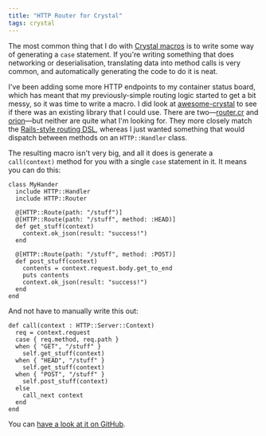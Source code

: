 ```yaml
---
title: "HTTP Router for Crystal"
tags: crystal
---
```


The most common thing that I do with [Crystal macros](https://crystal-lang.org/reference/latest/syntax_and_semantics/macros/index.html) is to write some way of generating a `case` statement. If you're writing something that does networking or deserialisation, translating data into method calls is very common, and automatically generating the code to do it is neat.

I've been adding some more HTTP endpoints to my container status board, which has meant that my previously-simple routing logic started to get a bit messy, so it was time to write a macro. I did look at [awesome-crystal](https://github.com/veelenga/awesome-crystal) to see if there was an existing library that I could use. There are two—[router.cr](https://github.com/tbrand/router.cr) and  [orion](https://github.com/obsidian/orion)—but neither are quite what I'm looking for. They more closely match the [Rails-style routing DSL](https://guides.rubyonrails.org/routing.html), whereas I just wanted something that would dispatch between methods on an `HTTP::Handler` class.

The resulting macro isn't very big, and all it does is generate a `call(context)` method for you with a single `case` statement in it. It means you can do this:

```crystal
class MyHander
  include HTTP::Handler
  include HTTP::Router

  @[HTTP::Route(path: "/stuff")]
  @[HTTP::Route(path: "/stuff", method: :HEAD)]
  def get_stuff(context)
    context.ok_json(result: "success!")
  end

  @[HTTP::Route(path: "/stuff", method: :POST)]
  def post_stuff(context)
    contents = context.request.body.get_to_end
    puts contents
    context.ok_json(result: "success!")
  end
end
```

And not have to manually write this out:

```crystal
def call(context : HTTP::Server::Context)
  req = context.request
  case { req.method, req.path }
  when { "GET", "/stuff" }
    self.get_stuff(context)
  when { "HEAD", "/stuff" }
    self.get_stuff(context)
  when { "POST", "/stuff" }
    self.post_stuff(context)
  else
    call_next context
  end
end
```

You can [have a look at it on GitHub](https://github.com/willhbr/http-router).
